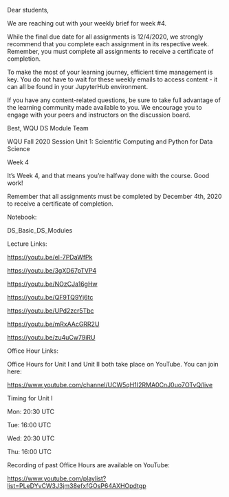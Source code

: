 Dear students, 

We are reaching out with your weekly brief for week #4. 

While the final due date for all assignments is 12/4/2020, we strongly recommend that you complete each assignment in its respective week. Remember, you must complete all assignments to receive a certificate of completion. 

To make the most of your learning journey, efficient time management is key. You do not have to wait for these weekly emails to access content - it can all be found in your JupyterHub environment. 

If you have any content-related questions, be sure to take full advantage of the learning community made available to you. We encourage you to engage with your peers and instructors on the discussion board. 

Best,
WQU DS Module Team


WQU Fall 2020 Session 
Unit 1: Scientific Computing and Python for Data Science

Week 4

 
It’s Week 4, and that means you’re halfway done with the course. Good work! 

 
Remember that all assignments must be completed by December 4th, 2020 to receive a certificate of completion.

 
Notebook: 

DS_Basic_DS_Modules

Lecture Links: 

https://youtu.be/eI-7PDaWfPk

https://youtu.be/3gXD67pTVP4

https://youtu.be/NOzCJa16gHw

https://youtu.be/QF9TQ9Yj6tc

https://youtu.be/UPd2zcr5Tbc

https://youtu.be/mRxAAcGRR2U

https://youtu.be/zu4uCw79iRU

Office Hour Links: 

Office Hours for Unit I and Unit II both take place on YouTube. You can join here:

https://www.youtube.com/channel/UCW5qH1I2RMA0CnJ0uo7OTvQ/live

 
Timing for Unit I

Mon: 20:30 UTC 

Tue: 16:00 UTC 

Wed: 20:30 UTC 

Thu: 16:00 UTC

 
Recording of past Office Hours are available on YouTube:

https://www.youtube.com/playlist?list=PLeDYvCW3J3jm38efxfGOsP64AXHOpdtgp